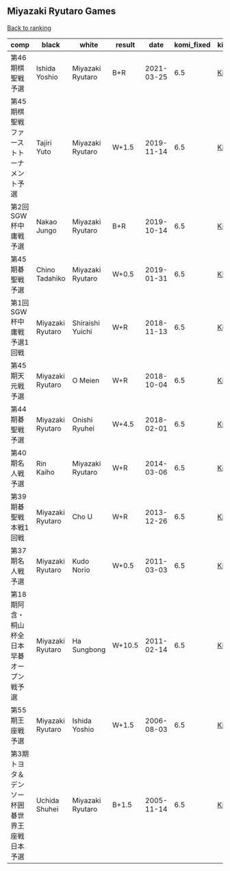## Miyazaki Ryutaro Games

[Back to ranking](index.md)




| **comp** | **black** | **white** | **result** | **date** | **komi_fixed** | **kifu** | 
| --- | --- | --- | --- | --- | --- | --- |
| 第46期棋聖戦予選 | Ishida Yoshio | Miyazaki Ryutaro | B+R | 2021-03-25 | 6.5 | [Kifu](https://kifudepot.net/kifucontents.php?id=Fm7xaKPtq5ppLmNwUi3C%2BQ%3D%3D) | 
| 第45期棋聖戦ファーストトーナメント予選 | Tajiri Yuto | Miyazaki Ryutaro | W+1.5 | 2019-11-14 | 6.5 | [Kifu](https://kifudepot.net/kifucontents.php?id=thdQiUpFSvYFbAK72dNuSg%3D%3D) | 
| 第2回SGW杯中庸戦予選 | Nakao Jungo | Miyazaki Ryutaro | B+R | 2019-10-14 | 6.5 | [Kifu](https://kifudepot.net/kifucontents.php?id=sf0CShU%2Fp%2BttlMD2J%2Ffk3A%3D%3D) | 
| 第45期碁聖戦予選 | Chino Tadahiko | Miyazaki Ryutaro | W+0.5 | 2019-01-31 | 6.5 | [Kifu](https://kifudepot.net/kifucontents.php?id=sy9dTtTElAmUSkQw3FO9kQ%3D%3D) | 
| 第1回SGW杯中庸戦予選1回戦 | Miyazaki Ryutaro | Shiraishi Yuichi | W+R | 2018-11-13 | 6.5 | [Kifu](https://kifudepot.net/kifucontents.php?id=MuxhnG8897M9Cs516Gnc4Q%3D%3D) | 
| 第45期天元戦予選 | Miyazaki Ryutaro | O Meien | W+R | 2018-10-04 | 6.5 | [Kifu](https://kifudepot.net/kifucontents.php?id=U2R%2FCsarnms1Pd9DyESUHA%3D%3D) | 
| 第44期碁聖戦予選 | Miyazaki Ryutaro | Onishi Ryuhei | W+4.5 | 2018-02-01 | 6.5 | [Kifu](https://kifudepot.net/kifucontents.php?id=g6Cfz1RxCZBORQQ%2BNregnw%3D%3D) | 
| 第40期名人戦予選 | Rin Kaiho | Miyazaki Ryutaro | W+R | 2014-03-06 | 6.5 | [Kifu](https://kifudepot.net/kifucontents.php?id=AxDN6iLZ9fWzsiroryF76g%3D%3D) | 
| 第39期碁聖戦本戦1回戦 | Miyazaki Ryutaro | Cho U | W+R | 2013-12-26 | 6.5 | [Kifu](https://kifudepot.net/kifucontents.php?id=Up3JO%2Bo%2Frd0rspXvJeLOgg%3D%3D) | 
| 第37期名人戦予選 | Miyazaki Ryutaro | Kudo Norio | W+0.5 | 2011-03-03 | 6.5 | [Kifu](https://kifudepot.net/kifucontents.php?id=oKADyQhczAtGCJm5aRfkLg%3D%3D) | 
| 第18期阿含・桐山杯全日本早碁オープン戦予選 | Miyazaki Ryutaro | Ha Sungbong | W+10.5 | 2011-02-14 | 6.5 | [Kifu](https://kifudepot.net/kifucontents.php?id=9zCTmp3gHjxfq%2BZXOeEKaA%3D%3D) | 
| 第55期王座戦予選 | Miyazaki Ryutaro | Ishida Yoshio | W+1.5 | 2006-08-03 | 6.5 | [Kifu](https://kifudepot.net/kifucontents.php?id=iO53boZG5uzHPQqP5GCthw%3D%3D) | 
| 第3期トヨタ＆デンソー杯囲碁世界王座戦日本予選 | Uchida Shuhei | Miyazaki Ryutaro | B+1.5 | 2005-11-14 | 6.5 | [Kifu](https://kifudepot.net/kifucontents.php?id=0v2FYMMxqGiNuDSCzBdpaw%3D%3D) |




